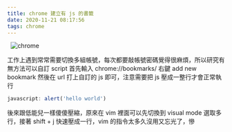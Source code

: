 ```yaml
---
title: chrome 建立有 js 的書籤
date: 2020-11-21 08:17:56
tags: chrome
---
```

&nbsp;
![chrome](https://upload.wikimedia.org/wikipedia/commons/thumb/e/e1/Google_Chrome_icon_%28February_2022%29.svg/480px-Google_Chrome_icon_%28February_2022%29.svg.png)
<!-- more -->
工作上遇到常常需要切換多組帳號，每次都要敲帳號密碼覺得很麻煩，所以研究有無方法可以自訂 script
首先輸入 chrome://bookmarks/
右鍵 add new bookmark
然後在 url 打上自訂的 js 即可，注意需要把 js 壓成一整行才會正常執行

``` javascript
javascript: alert('hello world')
```
後來跟低能兒一樣傻傻壓縮，原來在 vim 裡面可以先切換到 visual mode 選取多行，接著 shift + j 快速壓成一行，vim 的指令太多久沒用又忘光了，慘
